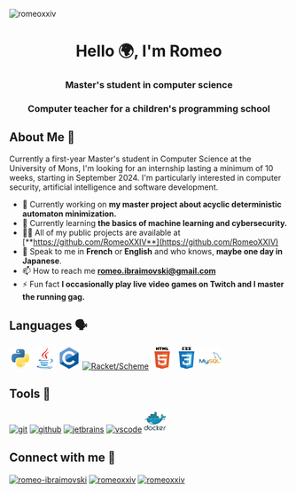 <p align="left"> <img src="https://komarev.com/ghpvc/?username=romeoxxiv&label=Profile%20views&color=0e75b6&style=flat" alt="romeoxxiv" /> </p>

<h1 align="center">Hello 🌍, I'm Romeo</h1>
<h3 align="center">Master's student in computer science</h3>
<h3 align="center">Computer teacher for a children's programming school</h3>

## About Me 🚀
Currently a first-year Master's student in Computer Science at the University of Mons, I'm looking for an internship lasting a minimum of 10 weeks, starting in September 2024. 
I'm particularly interested in computer security, artificial intelligence and software development.

- 🔭 Currently working on **my master project about acyclic deterministic automaton minimization.**
- 🌱 Currently learning **the basics of machine learning and cybersecurity.**
- 👨‍💻 All of my public projects are available at [**https://github.com/RomeoXXIV**](https://github.com/RomeoXXIV)
- 💬 Speak to me in **French** or **English** and who knows, **maybe one day in Japanese**.
- 📫 How to reach me **romeo.ibraimovski@gmail.com**
- ⚡ Fun fact **I occasionally play live video games on Twitch and I master the running gag.**


## Languages 🗣️
<p align="left">
<a href="https://www.python.org" target="_blank" rel="noreferrer"><img src="https://raw.githubusercontent.com/devicons/devicon/master/icons/python/python-original.svg" alt="python" width="40" height="40"/></a>
<a href="https://www.java.com" target="_blank" rel="noreferrer"> <img src="https://raw.githubusercontent.com/devicons/devicon/master/icons/java/java-original.svg" alt="java" width="40" height="40"/></a>
<a href="https://www.cprogramming.com/" target="_blank" rel="noreferrer"> <img src="https://raw.githubusercontent.com/devicons/devicon/master/icons/c/c-original.svg" alt="c" width="40" height="40"/></a> 
<a href="https://racket-lang.org/" target="_blank" rel="noreferrer"><img src="https://upload.wikimedia.org/wikipedia/commons/c/c1/Racket-logo.svg" alt="Racket/Scheme" width="40" height="40"/></a>
<!-- <a href="https://developer.mozilla.org/en-US/docs/Web/JavaScript" target="_blank" rel="noreferrer"> <img src="https://cdn.worldvectorlogo.com/logos/javascript-1.svg" alt="css3" width="40" height="40"/></a> -->
<a href="https://www.w3.org/html/" target="_blank" rel="noreferrer"> <img src="https://raw.githubusercontent.com/devicons/devicon/master/icons/html5/html5-original-wordmark.svg" alt="html5" width="40" height="40"/></a>  
<a href="https://www.w3schools.com/css/" target="_blank" rel="noreferrer"> <img src="https://raw.githubusercontent.com/devicons/devicon/master/icons/css3/css3-original-wordmark.svg" alt="css3" width="40" height="40"/></a>
<a href="https://www.mysql.com/" target="_blank" rel="noreferrer"> <img src="https://raw.githubusercontent.com/devicons/devicon/master/icons/mysql/mysql-original-wordmark.svg" alt="mysql" width="40" height="40"/></a>


## Tools 🧰
<a href="https://git-scm.com/" target="_blank" rel="noreferrer"> <img src="https://www.vectorlogo.zone/logos/git-scm/git-scm-icon.svg" alt="git" width="40" height="40"/></a> 
<a href="https://github.com" target="_blank" rel="noreferrer"> <img src="https://upload.wikimedia.org/wikipedia/commons/c/c2/GitHub_Invertocat_Logo.svg" alt="github" width="40" height="40"/></a>
<a href="https://www.jetbrains.com/" target="_blank" rel="noreferrer"> <img src="https://upload.wikimedia.org/wikipedia/commons/6/6c/Cib-jetbrains_%28CoreUI_Icons_v1.0.0%29.svg" alt="jetbrains" width="40" height="40"/></a> 
<a href="https://code.visualstudio.com/" target="_blank" rel="noreferrer"> <img src="https://upload.wikimedia.org/wikipedia/commons/thumb/2/2d/Visual_Studio_Code_1.18_icon.svg/1024px-Visual_Studio_Code_1.18_icon.svg.png?20171109141545" alt="vscode" width="40" height="40"/></a> 
<a href="https://www.docker.com/" target="_blank" rel="noreferrer"> <img src="https://raw.githubusercontent.com/devicons/devicon/master/icons/docker/docker-original-wordmark.svg" alt="docker" width="40" height="40"/></a> 

<!-- *Replace the above skill badges with your own skills and expertise. TTo create more badges, use [checkout this repo](https://github.com/alexandresanlim/Badges4-README.md-Profile).*-->
<!--
## Featured Projects 💻

### [Project 1 Title](project_1_link)

![Project 1 Screenshot](project_1_screenshot_url)

**[Project 1 Title]** is a **[brief project description]** built with **[technologies used]**. This project demonstrates my ability to **[skills demonstrated by the project]**. You can check out the repository [here](project_1_repository_link).

### [Project 2 Title](project_2_link)

![Project 2 Screenshot](project_2_screenshot_url)

**[Project 2 Title]** is a **[brief project description]** built with **[technologies used]**. This project showcases my skills in **[skills demonstrated by the project]**. You can check out the repository [here](project_2_repository_link).
-->

## Connect with me 🔗

<p align="left">
<a href="https://linkedin.com/in/romeo-ibraimovski" target="blank"><img align="center" src="https://upload.wikimedia.org/wikipedia/commons/f/f6/Font_Awesome_5_brands_linkedin-in.svg" alt="romeo-ibraimovski" height="30" /></a>
<a href="https://twitter.com/romeoxxiv" target="blank"><img align="center" src="https://upload.wikimedia.org/wikipedia/commons/thumb/c/ce/X_logo_2023.svg/1024px-X_logo_2023.svg.png" alt="romeoxxiv" height="28" /></a>
<a href="https://www.twitch.tv/romeoxxiv" target="blank"><img align="center" src="https://upload.wikimedia.org/wikipedia/commons/8/80/Twitch_Glitch_Logo_Black.svg" alt="romeoxxiv" height="30" /></a>
</p>


<!--
## Additional Resources 💡:
- [How to create a GitHub Profile README](https://dev.to/github/how-to-create-a-github-profile-readme-jha)
- [Beautify your GitHub Profile README with badges, shields, stats and more](https://github.com/rzashakeri/beautify-github-profile)
- [Explore example GitHub Profile READMEs](https://zzetao.github.io/awesome-github-profile/)
- [Create your GitHub Profile README automagically ✨ with this awesome app](https://www.profileme.dev/)
- [Profile README Generator](https://rahuldkjain.github.io/gh-profile-readme-generator/)
- [Profile README Generator](https://github.com/maurodesouza/profile-readme-generator)
- [Explore more Profile README Templates](https://github.com/kautukkundan/Awesome-Profile-README-templates)
- [Turn your GitHub Profile into a Resume](https://resume.github.io/)

<p><img align="left" src="https://github-readme-stats.vercel.app/api/top-langs?username=romeoxxiv&show_icons=true&locale=en&layout=compact" alt="romeoxxiv" /></p>

<p>&nbsp;<img align="center" src="https://github-readme-stats.vercel.app/api?username=romeoxxiv&show_icons=true&locale=en" alt="romeoxxiv" /></p>

<p><img align="center" src="https://github-readme-streak-stats.herokuapp.com/?user=romeoxxiv&" alt="romeoxxiv" /></p>
-->
